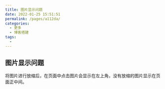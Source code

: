 ```yaml
---
title: 图片显示问题
date: 2022-01-25 15:51:51
permalink: /pages/a112da/
categories:
  - 更多
  - 博客搭建
tags:
  - 
---
```


## 图片显示问题

将图片进行放缩后，在页面中点击图片会显示在左上角，没有放缩的图片显示在页面正中间。
